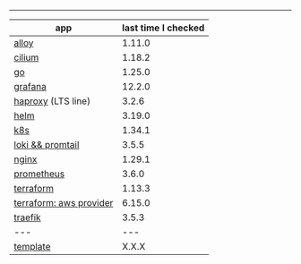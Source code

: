 ---

|app|last time I checked|
|---|-------------------|
|[alloy](https://github.com/grafana/alloy/releases)| 1.11.0 |
|[cilium](https://github.com/cilium/cilium?tab=readme-ov-file#stable-releases)| 1.18.2 |
|[go](https://go.dev/doc/devel/release)| 1.25.0 |
|[grafana](https://github.com/grafana/grafana/releases)| 12.2.0 |
|[haproxy](https://www.haproxy.org/) (LTS line)| 3.2.6 |
|[helm](https://github.com/helm/helm/releases)| 3.19.0 |
|[k8s](https://kubernetes.io/releases/)| 1.34.1 |
|[loki && promtail](https://github.com/grafana/loki/releases)| 3.5.5 |
|[nginx](https://github.com/nginx/nginx/releases) | 1.29.1 |
|[prometheus](https://github.com/prometheus/prometheus/releases)| 3.6.0 |
|[terraform](https://developer.hashicorp.com/terraform/install?product_intent=terraform)| 1.13.3 |
|[terraform: aws provider](https://registry.terraform.io/providers/hashicorp/aws/latest)| 6.15.0 |
|[traefik](https://github.com/traefik/traefik/releases)| 3.5.3 |
|---|---|
|[template]()| X.X.X |

